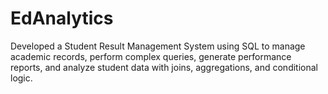 # EdAnalytics
Developed a Student Result Management System using SQL to manage academic records, perform complex queries, generate performance reports, and analyze student data with joins, aggregations, and conditional logic.
